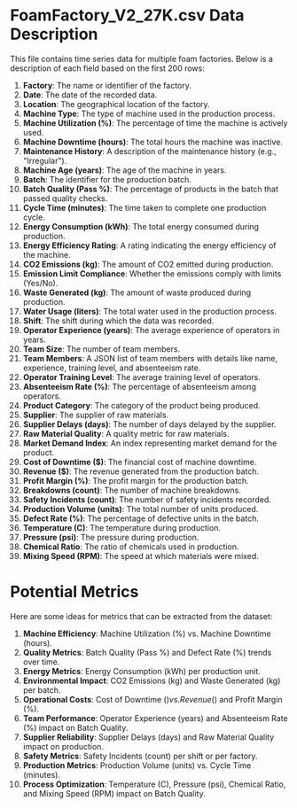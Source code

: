 # FoamFactory_V2_27K.csv Data Description

This file contains time series data for multiple foam factories. Below is a description of each field based on the first 200 rows:

1. **Factory**: The name or identifier of the factory.
2. **Date**: The date of the recorded data.
3. **Location**: The geographical location of the factory.
4. **Machine Type**: The type of machine used in the production process.
5. **Machine Utilization (%)**: The percentage of time the machine is actively used.
6. **Machine Downtime (hours)**: The total hours the machine was inactive.
7. **Maintenance History**: A description of the maintenance history (e.g., "Irregular").
8. **Machine Age (years)**: The age of the machine in years.
9. **Batch**: The identifier for the production batch.
10. **Batch Quality (Pass %)**: The percentage of products in the batch that passed quality checks.
11. **Cycle Time (minutes)**: The time taken to complete one production cycle.
12. **Energy Consumption (kWh)**: The total energy consumed during production.
13. **Energy Efficiency Rating**: A rating indicating the energy efficiency of the machine.
14. **CO2 Emissions (kg)**: The amount of CO2 emitted during production.
15. **Emission Limit Compliance**: Whether the emissions comply with limits (Yes/No).
16. **Waste Generated (kg)**: The amount of waste produced during production.
17. **Water Usage (liters)**: The total water used in the production process.
18. **Shift**: The shift during which the data was recorded.
19. **Operator Experience (years)**: The average experience of operators in years.
20. **Team Size**: The number of team members.
21. **Team Members**: A JSON list of team members with details like name, experience, training level, and absenteeism rate.
22. **Operator Training Level**: The average training level of operators.
23. **Absenteeism Rate (%)**: The percentage of absenteeism among operators.
24. **Product Category**: The category of the product being produced.
25. **Supplier**: The supplier of raw materials.
26. **Supplier Delays (days)**: The number of days delayed by the supplier.
27. **Raw Material Quality**: A quality metric for raw materials.
28. **Market Demand Index**: An index representing market demand for the product.
29. **Cost of Downtime ($)**: The financial cost of machine downtime.
30. **Revenue ($)**: The revenue generated from the production batch.
31. **Profit Margin (%)**: The profit margin for the production batch.
32. **Breakdowns (count)**: The number of machine breakdowns.
33. **Safety Incidents (count)**: The number of safety incidents recorded.
34. **Production Volume (units)**: The total number of units produced.
35. **Defect Rate (%)**: The percentage of defective units in the batch.
36. **Temperature (C)**: The temperature during production.
37. **Pressure (psi)**: The pressure during production.
38. **Chemical Ratio**: The ratio of chemicals used in production.
39. **Mixing Speed (RPM)**: The speed at which materials were mixed.

# Potential Metrics

Here are some ideas for metrics that can be extracted from the dataset:

1. **Machine Efficiency**: Machine Utilization (%) vs. Machine Downtime (hours).
2. **Quality Metrics**: Batch Quality (Pass %) and Defect Rate (%) trends over time.
3. **Energy Metrics**: Energy Consumption (kWh) per production unit.
4. **Environmental Impact**: CO2 Emissions (kg) and Waste Generated (kg) per batch.
5. **Operational Costs**: Cost of Downtime ($) vs. Revenue ($) and Profit Margin (%).
6. **Team Performance**: Operator Experience (years) and Absenteeism Rate (%) impact on Batch Quality.
7. **Supplier Reliability**: Supplier Delays (days) and Raw Material Quality impact on production.
8. **Safety Metrics**: Safety Incidents (count) per shift or per factory.
9. **Production Metrics**: Production Volume (units) vs. Cycle Time (minutes).
10. **Process Optimization**: Temperature (C), Pressure (psi), Chemical Ratio, and Mixing Speed (RPM) impact on Batch Quality.
